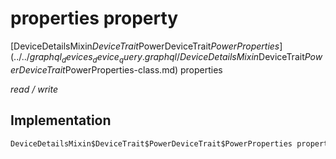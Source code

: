 


# properties property






[DeviceDetailsMixin$DeviceTrait$PowerDeviceTrait$PowerProperties](../../graphql_devices_device_query.graphql/DeviceDetailsMixin$DeviceTrait$PowerDeviceTrait$PowerProperties-class.md) properties
  
_read / write_






## Implementation

```dart
DeviceDetailsMixin$DeviceTrait$PowerDeviceTrait$PowerProperties properties;


```







